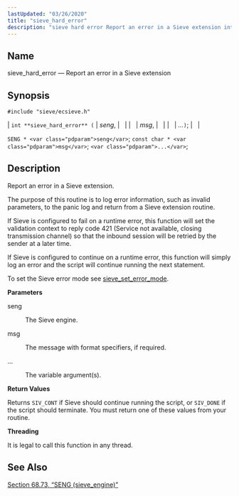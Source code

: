 ```yaml
---
lastUpdated: "03/26/2020"
title: "sieve_hard_error"
description: "sieve hard error Report an error in a Sieve extension int sieve hard error seng msg SENG seng const char msg Report an error in a Sieve extension The purpose of this routine is to log error information such as invalid parameters to the panic log and return from a..."
---
```


<a name="apis.sieve_hard_error"></a> 
## Name

sieve_hard_error — Report an error in a Sieve extension

## Synopsis

`#include "sieve/ecsieve.h"`

| `int **sieve_hard_error** (` | <var class="pdparam">seng</var>, |   |
|   | <var class="pdparam">msg</var>, |   |
|   | <var class="pdparam">...</var>`)`; |   |

`SENG * <var class="pdparam">seng</var>`;
`const char * <var class="pdparam">msg</var>`;
`<var class="pdparam">...</var>`;<a name="idp60231952"></a> 
## Description

Report an error in a Sieve extension.

The purpose of this routine is to log error information, such as invalid parameters, to the panic log and return from a Sieve extension routine.

If Sieve is configured to fail on a runtime error, this function will set the validation context to reply code 421 (Service not available, closing transmission channel) so that the inbound session will be retried by the sender at a later time.

If Sieve is configured to continue on a runtime error, this function will simply log an error and the script will continue running the next statement.

To set the Sieve error mode see [sieve_set_error_mode](/momentum/3/3-api/apis-sieve-set-error-mode).

**<a name="idp60236304"></a> Parameters**

<dl class="variablelist">

<dt>seng</dt>

<dd>

The Sieve engine.

</dd>

<dt>msg</dt>

<dd>

The message with format specifiers, if required.

</dd>

<dt>...</dt>

<dd>

The variable argument(s).

</dd>

</dl>

**<a name="idp60242720"></a> Return Values**

Returns `SIV_CONT` if Sieve should continue running the script, or `SIV_DONE` if the script should terminate. You must return one of these values from your routine.

**<a name="idp60244640"></a> Threading**

It is legal to call this function in any thread.

<a name="idp60245744"></a> 
## See Also

[Section 68.73, “SENG (sieve_engine)”](structs.seng "68.73. SENG (sieve_engine)")